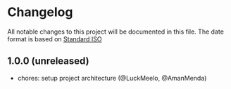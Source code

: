 # Changelog

All notable changes to this project will be documented in this file.
The date format is based on [Standard ISO](https://www.iso.org/iso-8601-date-and-time-format.html)

## 1.0.0 (unreleased)
- chores: setup project architecture (@LuckMeelo, @AmanMenda)